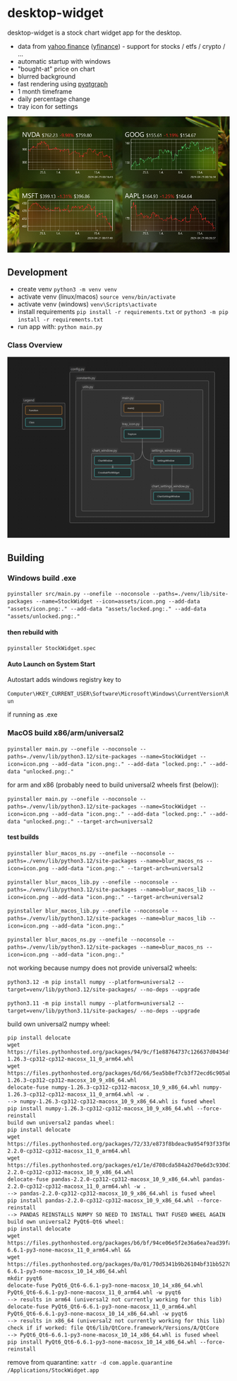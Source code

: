 # desktop-widget

desktop-widget is a stock chart widget app for the desktop.

- data from [yahoo finance](https://finance.yahoo.com/) ([yfinance](https://github.com/ranaroussi/yfinance)) - support for stocks / etfs / crypto / ...
- automatic startup with windows
- "bought-at" price on chart
- blurred background
- fast rendering using [pyqtgraph](https://github.com/pyqtgraph/pyqtgraph)
- 1 month timeframe
- daily percentage change
- tray icon for settings

![screenshot](screenshot.png)

## Development

- create venv `python3 -m venv venv`
- activate venv (linux/macos) `source venv/bin/activate`
- activate venv (windows) `venv\Scripts\activate`
- install requirements `pip install -r requirements.txt` or `python3 -m pip install -r requirements.txt`
- run app with: `python main.py`

### Class Overview

![classes](classes.png)

## Building

### Windows build .exe

`pyinstaller src/main.py --onefile --noconsole --paths=./venv/lib/site-packages --name=StockWidget --icon=assets/icon.png --add-data "assets/icon.png:." --add-data "assets/locked.png:." --add-data "assets/unlocked.png:."`

#### then rebuild with

`pyinstaller StockWidget.spec`

#### Auto Launch on System Start

Autostart adds windows registry key to 

`Computer\HKEY_CURRENT_USER\Software\Microsoft\Windows\CurrentVersion\Run`

if running as .exe

### MacOS build x86/arm/universal2

`pyinstaller main.py --onefile --noconsole --paths=./venv/lib/python3.12/site-packages --name=StockWidget --icon=icon.png --add-data "icon.png:." --add-data "locked.png:." --add-data "unlocked.png:."`

for arm and x86 (probably need to build universal2 wheels first (below)):

`pyinstaller main.py --onefile --noconsole --paths=./venv/lib/python3.12/site-packages --name=StockWidget --icon=icon.png --add-data "icon.png:." --add-data "locked.png:." --add-data "unlocked.png:." --target-arch=universal2`

#### test builds

`pyinstaller blur_macos_ns.py --onefile --noconsole --paths=./venv/lib/python3.12/site-packages --name=blur_macos_ns --icon=icon.png --add-data "icon.png:." --target-arch=universal2`

`pyinstaller blur_macos_lib.py --onefile --noconsole --paths=./venv/lib/python3.12/site-packages --name=blur_macos_lib --icon=icon.png --add-data "icon.png:." --target-arch=universal2`

`pyinstaller blur_macos_lib.py --onefile --noconsole --paths=./venv/lib/python3.12/site-packages --name=blur_macos_lib --icon=icon.png --add-data "icon.png:."`

`pyinstaller blur_macos_ns.py --onefile --noconsole --paths=./venv/lib/python3.12/site-packages --name=blur_macos_ns --icon=icon.png --add-data "icon.png:."`

not working because numpy does not provide universal2 wheels:

`python3.12 -m pip install numpy --platform=universal2 --target=venv/lib/python3.12/site-packages/ --no-deps --upgrade`

`python3.11 -m pip install numpy --platform=universal2 --target=venv/lib/python3.11/site-packages/ --no-deps --upgrade`

build own universal2 numpy wheel:
```
pip install delocate
wget https://files.pythonhosted.org/packages/94/9c/f1e88764737c126637d0434df712b1baa371a404a3e3751ee997e74e164b/numpy-1.26.3-cp312-cp312-macosx_11_0_arm64.whl
wget https://files.pythonhosted.org/packages/6d/66/5ea5b8ef7cb3f72ecd6c905abc2331f999bf7e9de247f9db8cc9642f0eda/numpy-1.26.3-cp312-cp312-macosx_10_9_x86_64.whl
delocate-fuse numpy-1.26.3-cp312-cp312-macosx_10_9_x86_64.whl numpy-1.26.3-cp312-cp312-macosx_11_0_arm64.whl -w .
--> numpy-1.26.3-cp312-cp312-macosx_10_9_x86_64.whl is fused wheel
pip install numpy-1.26.3-cp312-cp312-macosx_10_9_x86_64.whl --force-reinstall
build own universal2 pandas wheel:
pip install delocate
wget https://files.pythonhosted.org/packages/72/33/e873f8bdeac9a954f93f33fb6fbdf3ded68e0096b154008855616559c64c/pandas-2.2.0-cp312-cp312-macosx_11_0_arm64.whl
wget https://files.pythonhosted.org/packages/e1/1e/d708cda584a2d70e6d3c930d102d07ee3d65bec3b2861f416b086cc518a8/pandas-2.2.0-cp312-cp312-macosx_10_9_x86_64.whl
delocate-fuse pandas-2.2.0-cp312-cp312-macosx_10_9_x86_64.whl pandas-2.2.0-cp312-cp312-macosx_11_0_arm64.whl -w .
--> pandas-2.2.0-cp312-cp312-macosx_10_9_x86_64.whl is fused wheel
pip install pandas-2.2.0-cp312-cp312-macosx_10_9_x86_64.whl --force-reinstall
--> PANDAS REINSTALLS NUMPY SO NEED TO INSTALL THAT FUSED WHEEL AGAIN
build own universal2 PyQt6-Qt6 wheel:
pip install delocate
wget https://files.pythonhosted.org/packages/b6/bf/94ce06e5f2e36a6ea7ead39fa63db6b1cc91e2aa51768e7fdcd296d0d2b0/PyQt6_Qt6-6.6.1-py3-none-macosx_11_0_arm64.whl &&
wget https://files.pythonhosted.org/packages/0a/01/70d5341b9b26104bf31bb52704bcce7bee367991151a3754e4b5faefd248/PyQt6_Qt6-6.6.1-py3-none-macosx_10_14_x86_64.whl
mkdir pyqt6
delocate-fuse PyQt6_Qt6-6.6.1-py3-none-macosx_10_14_x86_64.whl PyQt6_Qt6-6.6.1-py3-none-macosx_11_0_arm64.whl -w pyqt6
--> results in arm64 (universal2 not currently working for this lib)
delocate-fuse PyQt6_Qt6-6.6.1-py3-none-macosx_11_0_arm64.whl PyQt6_Qt6-6.6.1-py3-none-macosx_10_14_x86_64.whl -w pyqt6
--> results in x86_64 (universal2 not currently working for this lib)
check if if worked: file Qt6/lib/QtCore.framework/Versions/A/QtCore
--> PyQt6_Qt6-6.6.1-py3-none-macosx_10_14_x86_64.whl is fused wheel
pip install PyQt6_Qt6-6.6.1-py3-none-macosx_10_14_x86_64.whl --force-reinstall
```

remove from quarantine:
`xattr -d com.apple.quarantine /Applications/StockWidget.app`

